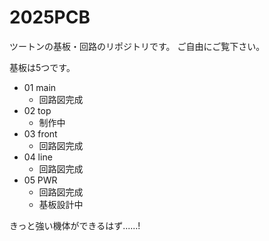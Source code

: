 # 2025PCB
ツートンの基板・回路のリポジトリです。
ご自由にご覧下さい。

基板は5つです。
* 01 main
    * 回路図完成
* 02 top
    * 制作中
* 03 front
    * 回路図完成
* 04 line
    * 回路図完成
* 05 PWR
    * 回路図完成
    * 基板設計中

きっと強い機体ができるはず......!
